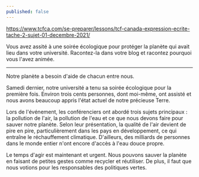 ```yaml
---
published: false
---
```

https://www.tcfca.com/se-preparer/lessons/tcf-canada-expression-ecrite-tache-2-sujet-01-decembre-2021/

Vous avez assité à une soirée écologique pour protéger la planète qui avait lieu dans votre université. Racontez-la dans votre blog et racontez pourquoi vous l'avez animée.

---

Notre planète a besoin d'aide de chacun entre nous.

Samedi dernier, notre université a tenu sa soirée écologique pour la première fois. Environ trois cents personnes, dont moi-même, ont assisté et nous avons beaucoup appris l'état actuel de notre précieuse Terre.

Lors de l'événement, les conférenciers ont abordé trois sujets principaux : la pollution de l'air, la pollution de l'eau et ce que nous devons faire pour sauver notre planète. Selon leur présentation, la qualité de l'air devient de pire en pire, particulièrement dans les pays en développement, ce qui entraîne le réchauffement climatique. D'ailleurs, des milliards de personnes dans le monde entier n'ont encore d'accès à l'eau douce propre.

Le temps d'agir est maintenant et urgent. Nous pouvons sauver la planète en faisant de petites gestes comme recycler et réutiliser. De plus, il faut que nous votions pour les responsables des politiques vertes.
